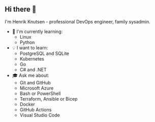 ## Hi there 👋

I'm Henrik Knutsen - professional DevOps engineer, family sysadmin.

- 🌱 I'm currently learning:
  - Linux
  - Python
- 💡 I want to learn:
  - PostgreSQL and SQLite
  - Kubernetes
  - Go
  - C# and .NET
- 🎓 Ask me about:
  - Git and GitHub
  - Microsoft Azure
  - Bash or PowerShell
  - Terraform, Ansible or Bicep
  - Docker
  - GitHub Actions
  - Visual Studio Code
